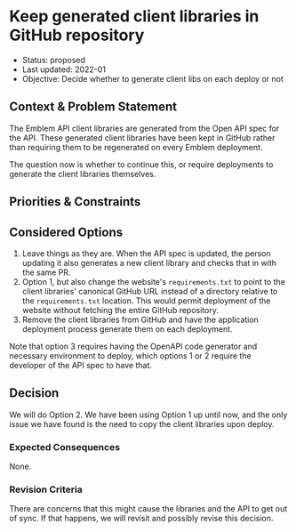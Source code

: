 # Keep generated client libraries in GitHub repository

- Status: proposed
- Last updated: 2022-01
- Objective: Decide whether to generate client libs on each deploy or not

## Context & Problem Statement

The Emblem API client libraries are generated from the Open API spec for the
API. These generated client libraries have been kept in GitHub rather than
requiring them to be regenerated on every Emblem deployment.

The question now is whether to continue this, or require deployments to
generate the client libraries themselves.

## Priorities & Constraints


## Considered Options

1. Leave things as they are. When the API spec is updated, the person updating
   it also generates a new client library and checks that in with the same PR.
2. Option 1, but also change the website's `requirements.txt` to point to the
   client libraries' canonical GitHub URL instead of a directory relative to
   the `requirements.txt` location. This would permit deployment of the website
   without fetching the entire GitHub repository.
3. Remove the client libraries from GitHub and have the application deployment
   process generate them on each deployment.

Note that option 3 requires having the OpenAPI code generator and necessary
environment to deploy, which options 1 or 2 require the developer of the API
spec to have that.

## Decision

We will do Option 2. We have been using Option 1 up until now, and the only
issue we have found is the need to copy the client libraries upon deploy.

### Expected Consequences

None.

### Revision Criteria

There are concerns that this might cause the libraries and the API to get out
of sync. If that happens, we will revisit and possibly revise this decision.
